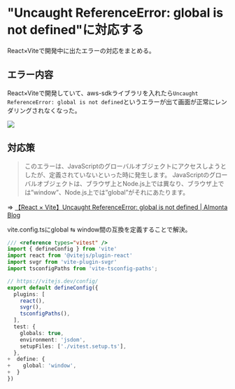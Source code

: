 # "Uncaught ReferenceError: global is not defined"に対応する

React×Viteで開発中に出たエラーの対応をまとめる。

## エラー内容

React×Viteで開発していて、aws-sdkライブラリを入れたら`Uncaught ReferenceError: global is not defined`というエラーが出て画面が正常にレンダリングされなくなった。

![](https://storage.googleapis.com/zenn-user-upload/ece962cd285f-20230326.png)

## 対応策

> このエラーは、JavaScriptのグローバルオブジェクトにアクセスしようとしたが、定義されていないといった時に発生します。
> JavaScriptのグローバルオブジェクトは、ブラウザ上とNode.js上では異なり、ブラウザ上では”window”、Node.js上では”global”がそれにあたります。

=> [【React × Vite】Uncaught ReferenceError: global is not defined | Almonta Blog](https://almonta2021blog.com/react-vite-global-error/)

vite.config.tsにglobal ⇆ window間の互換を定義することで解決。

```ts:vite.config.ts
/// <reference types="vitest" />
import { defineConfig } from 'vite'
import react from '@vitejs/plugin-react'
import svgr from 'vite-plugin-svgr'
import tsconfigPaths from 'vite-tsconfig-paths';

// https://vitejs.dev/config/
export default defineConfig({
  plugins: [
    react(),
    svgr(),
    tsconfigPaths(),
  ],
  test: {
    globals: true,
    environment: 'jsdom',
    setupFiles: ['./vitest.setup.ts'],
  },
+  define: {
+    global: 'window',
+  }
})

```
